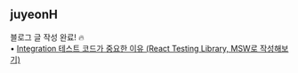 <h2>juyeonH</h2>블로그 글 작성 완료! 🔥<br>• <a href="https://im-developer.tistory.com/226">Integration 테스트 코드가 중요한 이유 (React Testing Library, MSW로 작성해보기)</a>
